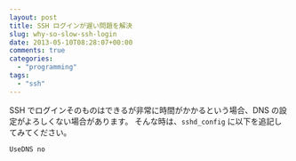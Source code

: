 ```yaml
---
layout: post
title: SSH ログインが遅い問題を解決
slug: why-so-slow-ssh-login
date: 2013-05-10T08:28:07+00:00
comments: true
categories:
  - "programming"
tags:
  - "ssh"
---
```


SSH でログインそのものはできるが非常に時間がかかるという場合、DNS の設定がよろしくない場合があります。
そんな時は、`sshd_config` に以下を追記してみてください。

    UseDNS no
